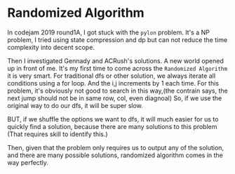 # Randomized Algorithm

In codejam 2019 round1A, I got stuck with the `pylon` problem.
It's a NP problem, I tried using state compression and dp but can not reduce the time
complexity into decent scope. 

Then I investigated Gennady and ACRush's solutions. A new world opened up in front of me.
It's my first time to come across the `Randomized Algorithm` it is very smart.
For traditional dfs or other solution, we always iterate all conditions using a for loop.
And the i,j increments by 1 each time. For this problem, it's obviously not good to search
in this way,(the contrain says, the next jump should not be in same row, col, even diagnoal)
So, if we use the original way to do our dfs, it will be super slow. 

BUT, if we shuffle the options we want to dfs, it will much easier for us to quickly find a 
solution, because there are many solutions to this problem (That requires skill to identify this.)

Then, given that the problem only requires us to output any of the solution, and there are many
possible solutions, randomized algorithm comes in the way perfectly. 
